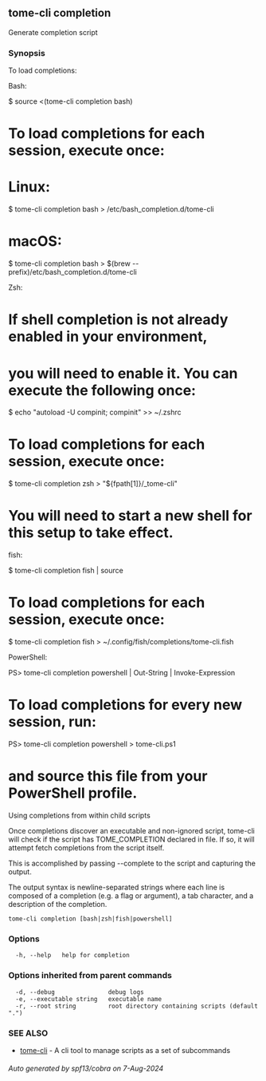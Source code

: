 ## tome-cli completion

Generate completion script

### Synopsis

To load completions:

Bash:

  $ source <(tome-cli completion bash)

  # To load completions for each session, execute once:
  # Linux:
  $ tome-cli completion bash > /etc/bash_completion.d/tome-cli
  # macOS:
  $ tome-cli completion bash > $(brew --prefix)/etc/bash_completion.d/tome-cli

Zsh:

  # If shell completion is not already enabled in your environment,
  # you will need to enable it.  You can execute the following once:

  $ echo "autoload -U compinit; compinit" >> ~/.zshrc

  # To load completions for each session, execute once:
  $ tome-cli completion zsh > "${fpath[1]}/_tome-cli"

  # You will need to start a new shell for this setup to take effect.

fish:

  $ tome-cli completion fish | source

  # To load completions for each session, execute once:
  $ tome-cli completion fish > ~/.config/fish/completions/tome-cli.fish

PowerShell:

  PS> tome-cli completion powershell | Out-String | Invoke-Expression

  # To load completions for every new session, run:
  PS> tome-cli completion powershell > tome-cli.ps1
  # and source this file from your PowerShell profile.

Using completions from within child scripts

Once completions discover an executable and non-ignored script,
tome-cli will check if the script has TOME_COMPLETION declared in file.
If so, it will attempt fetch completions from the script itself.

This is accomplished by passing --complete to the script and capturing the output.

The output syntax is newline-separated strings where each line is composed of
a completion (e.g. a flag or argument), a tab character, and a description of the completion.



```
tome-cli completion [bash|zsh|fish|powershell]
```

### Options

```
  -h, --help   help for completion
```

### Options inherited from parent commands

```
  -d, --debug               debug logs
  -e, --executable string   executable name
  -r, --root string         root directory containing scripts (default ".")
```

### SEE ALSO

* [tome-cli](tome-cli.md)	 - A cli tool to manage scripts as a set of subcommands

###### Auto generated by spf13/cobra on 7-Aug-2024
